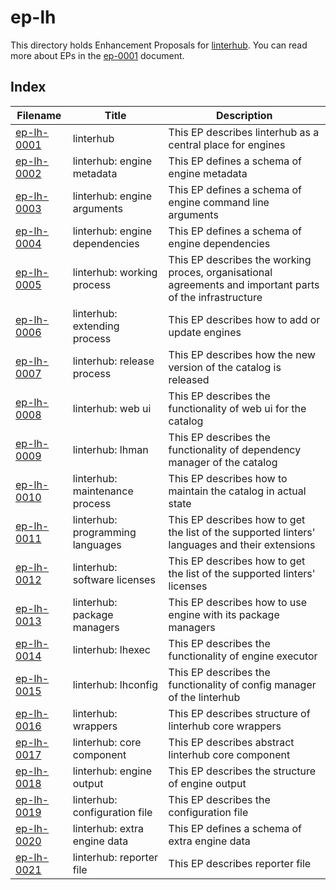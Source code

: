 # ep-lh

This directory holds Enhancement Proposals for [linterhub](https://github.com/repometric/linterhub). You can read more about EPs
in the [ep-0001](../ep-0001.md) document.

## Index

|       Filename              |       Title                      |                    Description                         |
|-----------------------------|----------------------------------|--------------------------------------------------------|
| [ep-lh-0001](ep-lh-0001.md) | linterhub                        | This EP describes linterhub as a central place for engines |
| [ep-lh-0002](ep-lh-0002.md) | linterhub: engine metadata       | This EP defines a schema of engine metadata |
| [ep-lh-0003](ep-lh-0003.md) | linterhub: engine arguments      | This EP defines a schema of engine command line arguments |
| [ep-lh-0004](ep-lh-0004.md) | linterhub: engine dependencies   | This EP defines a schema of engine dependencies |
| [ep-lh-0005](ep-lh-0005.md) | linterhub: working process       | This EP describes the working proces, organisational agreements and important parts of the infrastructure |
| [ep-lh-0006](ep-lh-0006.md) | linterhub: extending process     | This EP describes how to add or update engines |
| [ep-lh-0007](ep-lh-0007.md) | linterhub: release process       | This EP describes how the new version of the catalog is released |
| [ep-lh-0008](ep-lh-0008.md) | linterhub: web ui                | This EP describes the functionality of web ui for the catalog |
| [ep-lh-0009](ep-lh-0009.md) | linterhub: lhman                 | This EP describes the functionality of dependency manager of the catalog |
| [ep-lh-0010](ep-lh-0010.md) | linterhub: maintenance process   | This EP describes how to maintain the catalog in actual state |
| [ep-lh-0011](ep-lh-0011.md) | linterhub: programming languages | This EP describes how to get the list of the supported linters' languages and their extensions |
| [ep-lh-0012](ep-lh-0012.md) | linterhub: software licenses     | This EP describes how to get the list of the supported linters' licenses |
| [ep-lh-0013](ep-lh-0013.md) | linterhub: package managers      | This EP describes how to use engine with its package managers |
| [ep-lh-0014](ep-lh-0014.md) | linterhub: lhexec                | This EP describes the functionality of engine executor |
| [ep-lh-0015](ep-lh-0015.md) | linterhub: lhconfig              | This EP describes the functionality of config manager of the linterhub |
| [ep-lh-0016](ep-lh-0016.md) | linterhub: wrappers              | This EP describes structure of linterhub core wrappers |
| [ep-lh-0017](ep-lh-0017.md) | linterhub: core component        | This EP describes abstract linterhub core component |
| [ep-lh-0018](ep-lh-0018.md) | linterhub: engine output         | This EP describes the structure of engine output |
| [ep-lh-0019](ep-lh-0019.md) | linterhub: configuration file    | This EP describes the configuration file |
| [ep-lh-0020](ep-lh-0020.md) | linterhub: extra engine data     | This EP defines a schema of extra engine data |
| [ep-lh-0021](ep-lh-0021.md) | linterhub: reporter file         | This EP describes reporter file |

